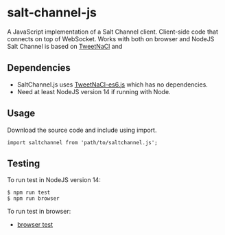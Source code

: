 # salt-channel-js
A JavaScript implementation of a Salt Channel client. Client-side code that connects on top of WebSocket.
Works with both on browser and NodeJS
Salt Channel is based on [TweetNaCl](http://tweetnacl.cr.yp.to/) and 

## Dependencies
* SaltChannel.js uses [TweetNaCl-es6.js](https://github.com/hakanols/tweetnacl-es6) which has no dependencies.
* Need at least NodeJS version 14 if running with Node. 

## Usage
Download the source code and include using import.

    import saltchannel from 'path/to/saltchannel.js';

## Testing
To run test in NodeJS version 14:

    $ npm run test
    $ npm run browser

To run test in browser:
* [browser test](https://hakanols.github.io/salt-channel-js/test/runJs.html?file=runAll.js)
